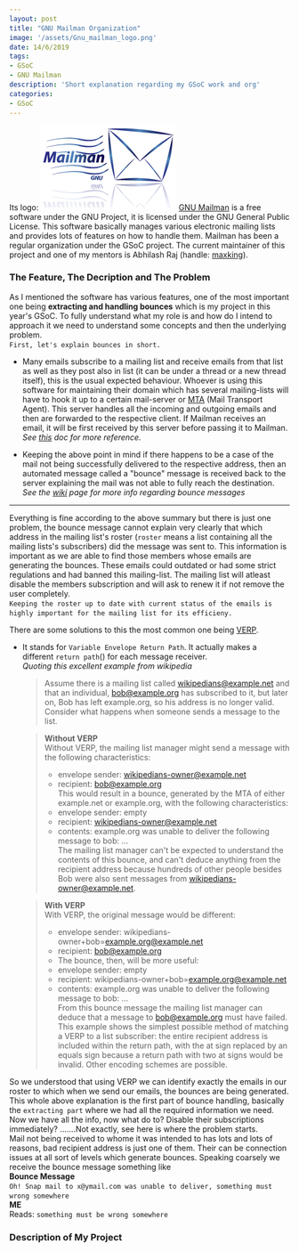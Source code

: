 ```yaml
---
layout: post
title: "GNU Mailman Organization"
image: '/assets/Gnu_mailman_logo.png'
date: 14/6/2019
tags:
- GSoC
- GNU Mailman
description: 'Short explanation regarding my GSoC work and org'
categories:
- GSoC
---
```

Its logo:
![GNU Mailman Logo](https://raw.githubusercontent.com/berserker1/berserker1.github.io/master/assets/Gnu_mailman_logo.png)
[GNU Mailman](https://en.wikipedia.org/wiki/GNU_Mailman) is a free software under the GNU Project, it is licensed under the GNU General Public License. This software basically manages various electronic mailing lists and provides lots of features on how to handle them. Mailman has been a regular organization under the GSoC project.
The current maintainer of this project and one of my mentors is Abhilash Raj (handle: [maxking](https://asynchronous.in)).

### The Feature, The Decription and The Problem

As I mentioned the software has various features, one of the most important one being **extracting and handling bounces** which is my project in this year's GSoC. To fully understand what my role is and how do I intend to approach it we need to understand some concepts and then the underlying problem.  
`First, let's explain bounces in short.`

- Many emails subscribe to a mailing list and receive emails from that list as well as they post also in list (it can be under a thread or a new thread itself), this is the usual expected behaviour. Whoever is using this software for maintaining their domain which has several mailing-lists will have to hook it up to a certain mail-server or [MTA](https://en.wikipedia.org/wiki/Message_transfer_agent) (Mail Transport Agent). This server handles all the incoming and outgoing emails and then are forwarded to the respective client. If Mailman receives an email, it will be first received by this server before passing it to Mailman.  
*See [this](https://mailman.readthedocs.io/en/latest/src/mailman/docs/mta.html?highlight=Mail%20server) doc for more reference.*

- Keeping the above point in mind if there happens to be a case of the mail not being successfully delivered to the respective address, then an automated message called a "bounce" message is received back to the server explaining the mail was not able to fully reach the destination.  
*See the [wiki](https://en.wikipedia.org/wiki/Bounce_message) page for more info regarding bounce messages*

---
Everything is fine according to the above summary but there is just one problem, the bounce message cannot explain very clearly that which address in the mailing list's roster (`roster` means a list containing all the mailing lists's subscribers) did the message was sent to. This information is important as we are able to find those members whose emails are generating the bounces. These emails could outdated or had some strict regulations and had banned this mailing-list. The mailing list will atleast disable the members subscription and will ask to renew it if not remove the user completely.  
`Keeping the roster up to date with current status of the emails is highly important for the mailing list for its efficieny.`  

There are some solutions to this the most common one being [VERP](https://en.wikipedia.org/wiki/Variable_envelope_return_path).

- It stands for `Variable Envelope Return Path`. It actually makes a different `return path`() for each message receiver.  
*Quoting this excellent example from wikipedia*  

    >Assume there is a mailing list called wikipedians@example.net and that an individual, bob@example.org has subscribed to it, but later on, Bob has left example.org, so his address is no longer valid. Consider what happens when someone sends a message to the list.

    >**Without VERP**  
    >Without VERP, the mailing list manager might send a message with the following characteristics:
    >- envelope sender: wikipedians-owner@example.net  
    >- recipient: bob@example.org  
    >This would result in a bounce, generated by the MTA of either example.net or example.org, with the following characteristics:  
    >- envelope sender: empty
    >- recipient: wikipedians-owner@example.net
    >- contents: example.org was unable to deliver the following message to bob: ...  
    >The mailing list manager can't be expected to understand the contents of this bounce, and can't deduce anything from the recipient address because hundreds of other people besides Bob were also sent messages from wikipedians-owner@example.net.

    >**With VERP**  
    >With VERP, the original message would be different:  
    >- envelope sender: wikipedians-owner+bob=example.org@example.net
    >- recipient: bob@example.org
    >- The bounce, then, will be more useful:
    >- envelope sender: empty
    >- recipient: wikipedians-owner+bob=example.org@example.net
    >- contents: example.org was unable to deliver the following message to bob: ...  
    >From this bounce message the mailing list manager can deduce that a message to bob@example.org must have failed.
    >This example shows the simplest possible method of matching a VERP to a list subscriber: the entire recipient address is included within the return path, with the at sign replaced by an equals sign because a return path with two at signs would be invalid. Other encoding schemes are possible.

So we understood that using VERP we can identify exactly the emails in our roster to which when we send our emails, the bounces are being generated. This whole above explanation is the first part of bounce handling, basically the `extracting part` where we had all the required information we need.  
Now we have all the info, now what do to? Disable their subscriptions immediately? .......Not exactly, see here is where the problem starts.  
Mail not being received to whome it was intended to has lots and lots of reasons, bad recipient address is just one of them. Their can be connection issues at all sort of levels which generate bounces. Speaking coarsely we receive the bounce message something like  
**Bounce Message**  
```Oh! Snap mail to x@ymail.com was unable to deliver, something must wrong somewhere```  
**ME**  
Reads: `something must be wrong somewhere`

### Description of My Project
